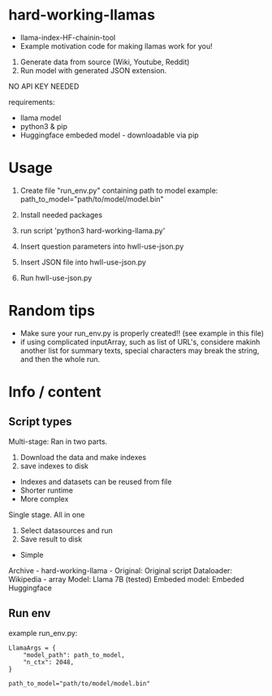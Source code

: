 # hard-working-llamas
- llama-index-HF-chainin-tool
- Example motivation code for making llamas work for you!

1. Generate data from source (Wiki, Youtube, Reddit)
2. Run model with generated JSON extension.

NO API KEY NEEDED

requirements:
- llama model
- python3 & pip
- Huggingface embeded model - downloadable via pip

# Usage
1. Create file "run_env.py" containing path to model
example: path_to_model="path/to/model/model.bin"
2. Install needed packages
3. run script 'python3 hard-working-llama.py'

1. Insert question parameters into hwll-use-json.py
2. Insert JSON file into hwll-use-json.py
2. Run hwll-use-json.py

# Random tips
- Make sure your run_env.py is properly created!! (see example in this file)
- if using complicated inputArray, such as list of URL's, considere makinh another list
for summary texts, special characters may break the string, and then the whole run.


# Info / content
## Script types
Multi-stage:
Ran in two parts.
1. Download the data and make indexes
2. save indexes to disk

- Indexes and datasets can be reused from file
- Shorter runtime
- More complex

Single stage.
All in one
1. Select datasources and run
2. Save result to disk

- Simple

Archive - hard-working-llama - Original:
Original script
Dataloader: Wikipedia - array
Model: Llama 7B (tested)
Embeded model: Embeded Huggingface

## Run env
example run_env.py:

    LlamaArgs = {
        "model_path": path_to_model,
        "n_ctx": 2048,
    }

    path_to_model="path/to/model/model.bin"
